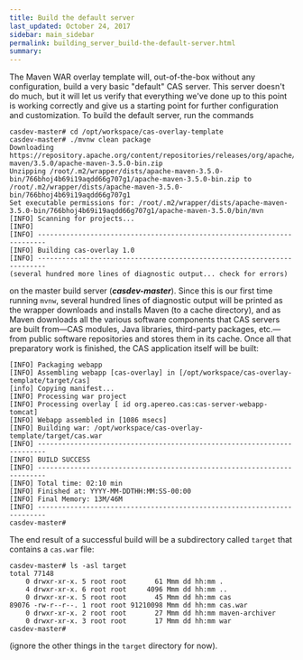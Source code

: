 ```yaml
---
title: Build the default server
last_updated: October 24, 2017
sidebar: main_sidebar
permalink: building_server_build-the-default-server.html
summary:
---
```


The Maven WAR overlay template will, out-of-the-box without any configuration, build a very basic "default" CAS server. This server doesn't do much, but it will let us verify that everything we've done up to this point is working correctly and give us a starting point for further configuration and customization. To build the default server, run the commands

```console
casdev-master# cd /opt/workspace/cas-overlay-template
casdev-master# ./mvnw clean package
Downloading https://repository.apache.org/content/repositories/releases/org/apache/maven/apache-maven/3.5.0/apache-maven-3.5.0-bin.zip
Unzipping /root/.m2/wrapper/dists/apache-maven-3.5.0-bin/766bhoj4b69i19aqdd66g707g1/apache-maven-3.5.0-bin.zip to /root/.m2/wrapper/dists/apache-maven-3.5.0-bin/766bhoj4b69i19aqdd66g707g1
Set executable permissions for: /root/.m2/wrapper/dists/apache-maven-3.5.0-bin/766bhoj4b69i19aqdd66g707g1/apache-maven-3.5.0/bin/mvn
[INFO] Scanning for projects...
[INFO]
[INFO] ------------------------------------------------------------------------
[INFO] Building cas-overlay 1.0
[INFO] ------------------------------------------------------------------------
(several hundred more lines of diagnostic output... check for errors)
```

on the master build server (***casdev-master***). Since this is our first time running `mvnw`, several hundred lines of diagnostic output will be printed as the wrapper downloads and installs Maven (to a cache directory), and as Maven downloads all the various software components that CAS servers are built from&mdash;CAS modules, Java libraries, third-party packages, etc.&mdash;from public software repositories and stores them in its cache. Once all that preparatory work is finished, the CAS application itself will be built:

```console
[INFO] Packaging webapp
[INFO] Assembling webapp [cas-overlay] in [/opt/workspace/cas-overlay-template/target/cas]
[info] Copying manifest...
[INFO] Processing war project
[INFO] Processing overlay [ id org.apereo.cas:cas-server-webapp-tomcat]
[INFO] Webapp assembled in [1086 msecs]
[INFO] Building war: /opt/workspace/cas-overlay-template/target/cas.war
[INFO] ------------------------------------------------------------------------
[INFO] BUILD SUCCESS
[INFO] ------------------------------------------------------------------------
[INFO] Total time: 02:10 min
[INFO] Finished at: YYYY-MM-DDTHH:MM:SS-00:00
[INFO] Final Memory: 13M/46M
[INFO] ------------------------------------------------------------------------
casdev-master#  
```

The end result of a successful build will be a subdirectory called `target` that contains a `cas.war` file:

```console
casdev-master# ls -asl target
total 77148
    0 drwxr-xr-x. 5 root root       61 Mmm dd hh:mm .
    4 drwxr-xr-x. 6 root root     4096 Mmm dd hh:mm ..
    0 drwxr-xr-x. 5 root root       45 Mmm dd hh:mm cas
89076 -rw-r--r--. 1 root root 91210098 Mmm dd hh:mm cas.war
    0 drwxr-xr-x. 2 root root       27 Mmm dd hh:mm maven-archiver
    0 drwxr-xr-x. 3 root root       17 Mmm dd hh:mm war
casdev-master#  
```

(ignore the other things in the `target` directory for now).
